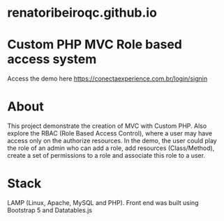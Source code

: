 # renatoribeiroqc.github.io

# Custom PHP MVC Role based access system

Access the demo here https://conectaexperience.com.br/login/signin

# About

This project demonstrate the creation of MVC with Custom PHP. Also explore the RBAC (Role Based Access Control), where a user may have access only on the authorize resources. In the demo, the user could play the role of an admin who can add a role, add resources (Class/Method), create a set of permissions to a role and associate this role to a user.

# Stack
LAMP (Linux, Apache, MySQL and PHP). Front end was built using Bootstrap 5 and Datatables.js
